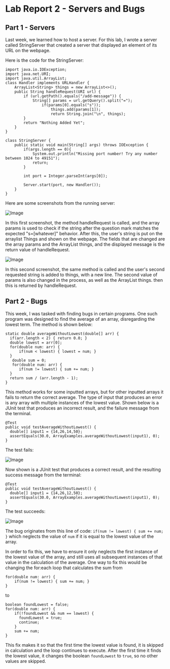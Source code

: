 # Lab Report 2 - Servers and Bugs

## Part 1 - Servers

Last week, we learned how to host a server. For this lab, I wrote a server called StringServer that created a server that displayed an element of its URL on the webpage.

Here is the code for the StringServer:
```
import java.io.IOException;
import java.net.URI;
import java.util.ArrayList;
class Handler implements URLHandler {
    ArrayList<String> things = new ArrayList<>();
    public String handleRequest(URI url) {
        if (url.getPath().equals("/add-message")) {
            String[] params = url.getQuery().split("=");
                if(params[0].equals("s"));
                    things.add(params[1]);  
                    return String.join("\n", things);
        }
        return "Nothing Added Yet";
    }
}

class StringServer {
    public static void main(String[] args) throws IOException {
        if(args.length == 0){
            System.out.println("Missing port number! Try any number between 1024 to 49151");
            return;
        }

        int port = Integer.parseInt(args[0]);

        Server.start(port, new Handler());
    }
}
```
Here are some screenshots from the running server:

![Image](https://kabirvats.github.io/cse15L-report-2/server1.png)

In this first screenshot, the method handleRequest is called, and the array params is used to check if the string after the question mark matches the expected "s=[whatever]" behavior. After this, the user's string is put on the arraylist Things and shown on the webpage. The fields that are changed are the array params and the ArrayList things, and the displayed message is the return value of handleRequest. 

![Image](https://kabirvats.github.io/cse15L-report-2/server2.png)

In this second screenshot, the same method is called and the user's second requested string is added to things, with a new line. The second value of params is also changed in the process, as well as the ArrayList things. then this is returned by handleRequest.

## Part 2 - Bugs

This week, I was tasked with finding bugs in certain programs. One such program was designed to find the average of an array, disregarding the lowest term. The method is shown below:
```
static double averageWithoutLowest(double[] arr) {
  if(arr.length < 2) { return 0.0; }
  double lowest = arr[0];
  for(double num: arr) {
      if(num < lowest) { lowest = num; }
  }
   double sum = 0;
   for(double num: arr) {
      if(num != lowest) { sum += num; }
  }
  return sum / (arr.length - 1);
}
```
This method works for some inputted arrays, but for other inputted arrays it fails to return the correct average. The type of input that produces an error is any array with multiple instances of the lowest value. Shown below is a JUnit test that produces an incorrect result, and the failure message from the terminal.
```
@Test
public void testAverageWithoutLowest() {
  double[] input1 = {14,26,14,50};
  assertEquals(30.0, ArrayExamples.averageWithoutLowest(input1), 0);
}
```
The test fails:

![Image](https://kabirvats.github.io/cse15L-report-2/TestFailure.png)

Now shown is a JUnit test that produces a correct result, and the resulting success message from the terminal:
```
@Test
public void testAverageWithoutLowest() {
  double[] input1 = {14,26,12,50};
  assertEquals(30.0, ArrayExamples.averageWithoutLowest(input1), 0);
}
```
The test succeeds:

![Image](https://kabirvats.github.io/cse15L-report-2/TestsSuccess.png)

The bug originates from this line of code: `if(num != lowest) { sum += num; }` which neglects the value of `num` if it is equal to the lowest value of the array. 

In order to fix this, we have to ensure it only neglects the first instance of the lowest value of the array, and still uses all subsequent instances of that value in the calculation of the average. One way to fix this would be changing the for:each loop that calculates the sum from
```
for(double num: arr) {
    if(num != lowest) { sum += num; }
}
```
to 
```
boolean foundLowest = false;
for(double num: arr) {
    if(!foundLowest && num == lowest) {
      foundLowest = true;
      continue;
    }
    sum += num;
}
```
This fix makes it so that the first time the lowest value is found, it is skipped in calculation and the loop continues to execute. After the first time it finds the lowest value, it changes the boolean `foundLowest` to `true`, so no other values are skipped.
